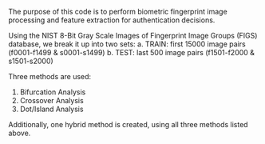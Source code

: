 The purpose of this code is to perform biometric fingerprint image processing and feature extraction for authentication decisions.

Using the NIST 8-Bit Gray Scale Images of Fingerprint Image Groups (FIGS) database, we break it up into two sets:
a. TRAIN: first 15000 image pairs (f0001-f1499 & s0001-s1499)
b. TEST: last 500 image pairs (f1501-f2000 & s1501-s2000)

Three methods are used:
1. Bifurcation Analysis
2. Crossover Analysis
3. Dot/Island Analysis

Additionally, one hybrid method is created, using all three methods listed above.
